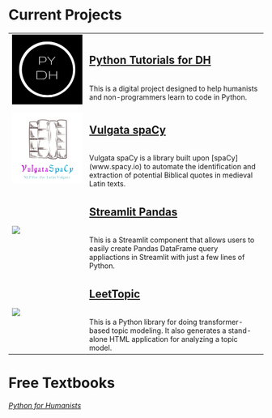 # Current Projects

<table border="0">
 <tr>
    <td><img src=https://github.com/wjbmattingly/wjbmattingly/raw/main/images/pydh_logo.png></td>
    <td><h2><a href=href=www.youtube.com/pythontutorialsfordigitalhumanities>Python Tutorials for DH</a></h2><br>This is a digital project designed to help humanists and non-programmers learn to code in Python.</td>
 </tr>

 <tr>
    <td><img src=https://github.com/wjbmattingly/vulgata-spacy/raw/main/images/logo.png></td>
    <td><h2><a href=https://github.com/wjbmattingly/vulgata-spacy>Vulgata spaCy</a></h2><br>Vulgata spaCy is a library built upon [spaCy](www.spacy.io) to automate the identification and extraction of potential Biblical quotes in medieval Latin texts.</td>
 </tr>

 <tr>
    <td><img src=https://github.com/wjbmattingly/streamlit-pandas/raw/main/images/streamlit-pandas-logo-blue.png></td>
    <td><h2><a href=https://github.com/wjbmattingly/streamlit-pandas>Streamlit Pandas</a></h2><br>This is a Streamlit component that allows users to easily create Pandas DataFrame query appliactions in Streamlit with just a few lines of Python.</td>
 </tr>

 <tr>
    <td><img src=https://github.com/wjbmattingly/LeetTopic/raw/main/images/LeeTopic.png></td>
    <td><h2><a href=https://github.com/wjbmattingly/leet-topic>LeetTopic</a></h2><br>This is a Python library for doing transformer-based topic modeling. It also generates a stand-alone HTML application for analyzing a topic model.</td>
 </tr>

</table>

# Free Textbooks
*[Python for Humanists](python-textbook.pythonhumanities.com)*
